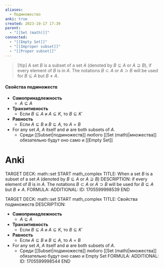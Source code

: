 ```yaml
---
aliases:
  - Подмножество
anki: true
created: 2023-10-17 17:39
parent:
  - "[[Set (math)]]"
connected:
  - "[[Empty Set]]"
  - "[[Improper subset]]"
  - "[[Proper subset]]"
---
```


> [!tip] A set $B$ is a subset of a set $A$ (denoted by $B⊆A$ or $A⊇B$), 
> if every element of $B$ is in $A$. 
> The notations $B ⊂ A$ or $A ⊃ B$ will be used for $B ⊆ A$ but $B  \neq A$.


#### Свойства подмножеств
- **Самопринадлежность** 
    - $A⊆A$
- **Транзитивность**
    - Если $B⊆A$ и $A⊆K$, то $B⊆K$`
- **Равность**
    - Если $A⊆B$ и $B⊆A$, то $A=B$
- For any set $A$, $A$ itself and $∅$ are both subsets of $A$. 
    - Среди [[Subset|подмножеств]] любого [[Set (math)|множества]] обязательно будут оно само и [[Empty Set]]

# Anki
TARGET DECK: math::set
START
math_complex
TITLE: When a set $B$ is a subset of a set $A$ (denoted by $B⊆A$ or $A⊇B$)
DESCRIPTION: if every element of $B$ is in $A$. 
The notations $B ⊂ A$ or $A ⊃ B$ will be used for $B ⊆ A$ but $B  \neq A$.
FORMULA: 
ADDITIONAL:
ID: 1705599998539
END

TARGET DECK: math::set
START
math_complex
TITLE: Свойства подмножеств
DESCRIPTION: 
- **Самопринадлежность** 
    - $A⊆A$
- **Транзитивность**
    - Если $B⊆A$ и $A⊆K$, то $B⊆K$`
- **Равность**
    - Если $A⊆B$ и $B⊆A$, то $A=B$
- For any set $A$, $A$ itself and $∅$ are both subsets of $A$. 
    - Среди [[Subset|подмножеств]] любого [[Set (math)|множества]] обязательно будут оно само и Empty Set
FORMULA: 
ADDITIONAL:
ID: 1705599998544
END


